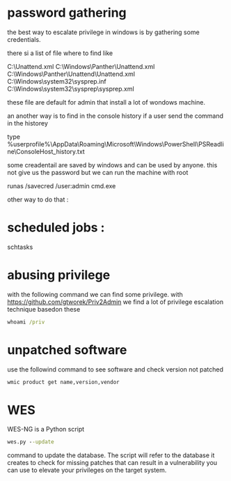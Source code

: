# password gathering

the best way to escalate privilege in windows is by gathering some credentials.

there si a list of file where to find like

C:\Unattend.xml
C:\Windows\Panther\Unattend.xml
C:\Windows\Panther\Unattend\Unattend.xml
C:\Windows\system32\sysprep.inf
C:\Windows\system32\sysprep\sysprep.xml

these file are default for admin that install a lot of wondows machine.

an another way is to find in the console history if a user send the command in the historey

type %userprofile%\AppData\Roaming\Microsoft\Windows\PowerShell\PSReadline\ConsoleHost_history.txt

some creadentail are saved by windows and can be used by anyone.
this not give us the password but we can run the machine with root

runas /savecred /user:admin cmd.exe

other way to do that :

# scheduled jobs :

schtasks


# abusing privilege 

with the following command we can find some privilege. with  https://github.com/gtworek/Priv2Admin we find a lot of privilege escalation technique basedon these 
```cmd
whoami /priv 
```

# unpatched software 

use the followind command to see software and check version not patched 

```bash
wmic product get name,version,vendor
```


# WES 

WES-NG is a Python script 
```cmd
wes.py --update
```
command to update the database. The script will refer to the database it creates to check for missing patches that can result in a vulnerability you can use to elevate your privileges on the target system.